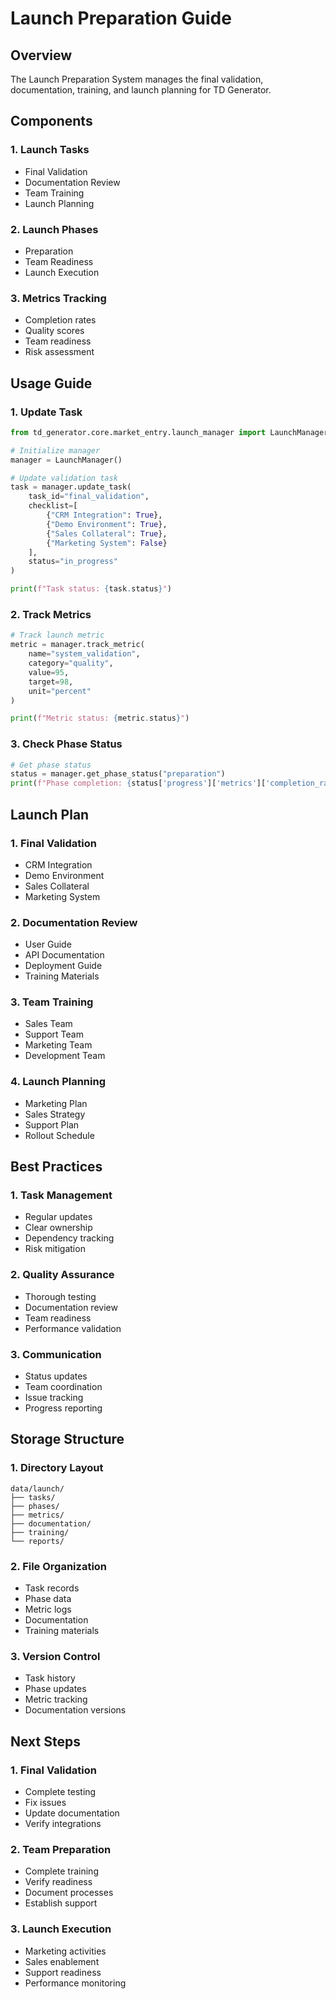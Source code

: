 # Launch Preparation Guide

## Overview
The Launch Preparation System manages the final validation, documentation, training, and launch planning for TD Generator.

## Components

### 1. Launch Tasks
- Final Validation
- Documentation Review
- Team Training
- Launch Planning

### 2. Launch Phases
- Preparation
- Team Readiness
- Launch Execution

### 3. Metrics Tracking
- Completion rates
- Quality scores
- Team readiness
- Risk assessment

## Usage Guide

### 1. Update Task
```python
from td_generator.core.market_entry.launch_manager import LaunchManager

# Initialize manager
manager = LaunchManager()

# Update validation task
task = manager.update_task(
    task_id="final_validation",
    checklist=[
        {"CRM Integration": True},
        {"Demo Environment": True},
        {"Sales Collateral": True},
        {"Marketing System": False}
    ],
    status="in_progress"
)

print(f"Task status: {task.status}")
```

### 2. Track Metrics
```python
# Track launch metric
metric = manager.track_metric(
    name="system_validation",
    category="quality",
    value=95,
    target=98,
    unit="percent"
)

print(f"Metric status: {metric.status}")
```

### 3. Check Phase Status
```python
# Get phase status
status = manager.get_phase_status("preparation")
print(f"Phase completion: {status['progress']['metrics']['completion_rate']}%")
```

## Launch Plan

### 1. Final Validation
- CRM Integration
- Demo Environment
- Sales Collateral
- Marketing System

### 2. Documentation Review
- User Guide
- API Documentation
- Deployment Guide
- Training Materials

### 3. Team Training
- Sales Team
- Support Team
- Marketing Team
- Development Team

### 4. Launch Planning
- Marketing Plan
- Sales Strategy
- Support Plan
- Rollout Schedule

## Best Practices

### 1. Task Management
- Regular updates
- Clear ownership
- Dependency tracking
- Risk mitigation

### 2. Quality Assurance
- Thorough testing
- Documentation review
- Team readiness
- Performance validation

### 3. Communication
- Status updates
- Team coordination
- Issue tracking
- Progress reporting

## Storage Structure

### 1. Directory Layout
```
data/launch/
├── tasks/
├── phases/
├── metrics/
├── documentation/
├── training/
└── reports/
```

### 2. File Organization
- Task records
- Phase data
- Metric logs
- Documentation
- Training materials

### 3. Version Control
- Task history
- Phase updates
- Metric tracking
- Documentation versions

## Next Steps

### 1. Final Validation
- Complete testing
- Fix issues
- Update documentation
- Verify integrations

### 2. Team Preparation
- Complete training
- Verify readiness
- Document processes
- Establish support

### 3. Launch Execution
- Marketing activities
- Sales enablement
- Support readiness
- Performance monitoring
